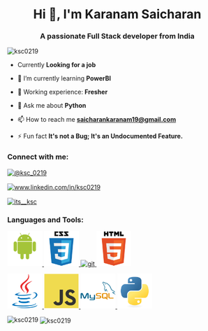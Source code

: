 <h1 align="center">Hi 👋, I'm Karanam Saicharan</h1>
<h3 align="center">A passionate Full Stack developer from India</h3>

<p align="left"> <img src="https://komarev.com/ghpvc/?username=ksc0219&label=Profile%20views&color=0e75b6&style=flat" alt="ksc0219" /> </p>

- Currently **Looking for a job**

- 🌱 I’m currently learning **PowerBI**

- 👯 Working experience: **Fresher**

- 💬 Ask me about **Python**

- 📫 How to reach me **saicharankaranam19@gmail.com**

- ⚡ Fun fact **It's not a Bug; It's an Undocumented Feature.**

<h3 align="left">Connect with me:</h3>
<p align="left">
<a href="https://twitter.com/@ksc_0219" target="blank"><img align="center" src="https://raw.githubusercontent.com/rahuldkjain/github-profile-readme-generator/master/src/images/icons/Social/twitter.svg" alt="@ksc_0219" height="60" width="70" /></a>
  
<a href="https://linkedin.com/in/www.linkedin.com/in/ksc0219" target="blank"><img align="center" src="https://raw.githubusercontent.com/rahuldkjain/github-profile-readme-generator/master/src/images/icons/Social/linked-in-alt.svg" alt="www.linkedin.com/in/ksc0219" height="60" width="70" /></a>

<a href="https://instagram.com/its__ksc" target="blank"><img align="center" src="https://raw.githubusercontent.com/rahuldkjain/github-profile-readme-generator/master/src/images/icons/Social/instagram.svg" alt="its__ksc" height="60" width="70" /></a>
</p>

<h3 align="left">Languages and Tools:</h3>
<p align="left"> <a href="https://developer.android.com" target="_blank" rel="noreferrer"> <img src="https://raw.githubusercontent.com/devicons/devicon/master/icons/android/android-original-wordmark.svg" alt="android" width="80" height="80"/> </a>    <a href="https://www.w3schools.com/css/" target="_blank" rel="noreferrer"> <img src="https://raw.githubusercontent.com/devicons/devicon/master/icons/css3/css3-original-wordmark.svg" alt="css3" width="80" height="80"/> </a>    <a href="https://git-scm.com/" target="_blank" rel="noreferrer"> <img src="https://www.vectorlogo.zone/logos/git-scm/git-scm-icon.svg" alt="git" width="80" height="80"/> </a> <a href="https://www.w3.org/html/" target="_blank" rel="noreferrer"> <img src="https://raw.githubusercontent.com/devicons/devicon/master/icons/html5/html5-original-wordmark.svg" alt="html5" width="80" height="80"/> </a>
  
  <a href="https://www.java.com" target="_blank" rel="noreferrer"> <img src="https://raw.githubusercontent.com/devicons/devicon/master/icons/java/java-original.svg" alt="java" width="80" height="80"/> </a> <a href="https://developer.mozilla.org/en-US/docs/Web/JavaScript" target="_blank" rel="noreferrer"> <img src="https://raw.githubusercontent.com/devicons/devicon/master/icons/javascript/javascript-original.svg" alt="javascript" width="80" height="80"/> </a> <a href="https://www.mysql.com/" target="_blank" rel="noreferrer"> <img src="https://raw.githubusercontent.com/devicons/devicon/master/icons/mysql/mysql-original-wordmark.svg" alt="mysql" width="80" height="80"/> </a> <a href="https://www.python.org" target="_blank" rel="noreferrer"> <img src="https://raw.githubusercontent.com/devicons/devicon/master/icons/python/python-original.svg" alt="python" width="80" height="80"/> </a> </p>

<p><img align="left" src="https://github-readme-stats.vercel.app/api/top-langs?username=ksc0219&show_icons=true&locale=en&layout=compact" alt="ksc0219" /></p>

<p>&nbsp;<img align="center" src="https://github-readme-stats.vercel.app/api?username=ksc0219&show_icons=true&locale=en" alt="ksc0219" /></p>
